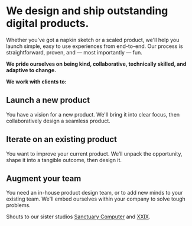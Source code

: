 

# **We design and ship outstanding digital products**.

Whether you've got a napkin sketch or a scaled product, we'll help you launch simple, easy to use experiences from end-to-end. Our process is straightforward, proven, and — most importantly — fun.

**We pride ourselves on being kind, collaborative, technically skilled, and adaptive to change.**

**We work with clients to:**
## Launch a new product
You have a vision for a new product. We'll bring it into clear focus, then collaboratively design a seamless product.

## Iterate on an existing product
You want to improve your current product. We’ll unpack the opportunity, shape it into a tangible outcome, then design it.

## Augment your team
You need an in-house product design team, or to add new minds to your existing team. We'll embed ourselves within your company to solve tough problems.


Shouts to our sister studios [Sanctuary Computer](https://www.sanctuary.computer) and [XXIX](https://www.xxix.co).
